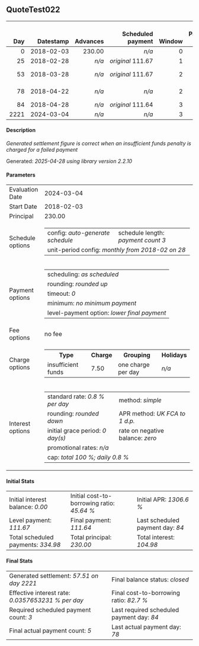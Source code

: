 <h2>QuoteTest022</h2>
<table>
    <thead style="vertical-align: bottom;">
        <th style="text-align: right;">Day</th>
        <th style="text-align: right;">Datestamp</th>
        <th style="text-align: right;">Advances</th>
        <th style="text-align: right;">Scheduled payment</th>
        <th style="text-align: right;">Window</th>
        <th style="text-align: right;">Payment due</th>
        <th style="text-align: right;">Actual payments</th>
        <th style="text-align: right;">Generated payment</th>
        <th style="text-align: right;">Net effect</th>
        <th style="text-align: right;">Payment status</th>
        <th style="text-align: right;">Balance status</th>
        <th style="text-align: right;">Simple interest</th>
        <th style="text-align: right;">New interest</th>
        <th style="text-align: right;">New charges</th>
        <th style="text-align: right;">Principal portion</th>
        <th style="text-align: right;">Fee portion</th>
        <th style="text-align: right;">Interest portion</th>
        <th style="text-align: right;">Charges portion</th>
        <th style="text-align: right;">Fee rebate</th>
        <th style="text-align: right;">Principal balance</th>
        <th style="text-align: right;">Fee balance</th>
        <th style="text-align: right;">Interest balance</th>
        <th style="text-align: right;">Charges balance</th>
        <th style="text-align: right;">Settlement figure</th>
        <th style="text-align: right;">Fee rebate if&nbsp;settled</th>
    </thead>
    <tr style="text-align: right;">
        <td class="ci00">0</td>
        <td class="ci01" style="white-space: nowrap;">2018-02-03</td>
        <td class="ci02">230.00</td>
        <td class="ci03" style="white-space: nowrap;"><i>n/a<i></td>
        <td class="ci04">0</td>
        <td class="ci05">0.00</td>
        <td class="ci06"><i>n/a</i></td>
        <td class="ci07"><i>n/a</i></td>
        <td class="ci08">0.00</td>
        <td class="ci09"><i>none&nbsp;scheduled</i></td>
        <td class="ci10">open</td>
        <td class="ci11">0.0000</td>
        <td class="ci12">0.0000</td>
        <td class="ci13"><i>n/a</i></td>
        <td class="ci14">0.00</td>
        <td class="ci15">0.00</td>
        <td class="ci16">0.00</td>
        <td class="ci17">0.00</td>
        <td class="ci18">0.00</td>
        <td class="ci19">230.00</td>
        <td class="ci20">0.00</td>
        <td class="ci21">0.0000</td>
        <td class="ci22">0.00</td>
        <td class="ci23">230.00</td>
        <td class="ci24">0.00</td>
    </tr>
    <tr style="text-align: right;">
        <td class="ci00">25</td>
        <td class="ci01" style="white-space: nowrap;">2018-02-28</td>
        <td class="ci02"><i>n/a</i></td>
        <td class="ci03" style="white-space: nowrap;"><i>original</i> 111.67</td>
        <td class="ci04">1</td>
        <td class="ci05">111.67</td>
        <td class="ci06"><i>confirmed</i>&nbsp;72.54</td>
        <td class="ci07"><i>n/a</i></td>
        <td class="ci08">72.54</td>
        <td class="ci09"><i>paid&nbsp;later&nbsp;owing</i>&nbsp;39.13</td>
        <td class="ci10">open</td>
        <td class="ci11">46.0000</td>
        <td class="ci12">46.0000</td>
        <td class="ci13"><i>n/a</i></td>
        <td class="ci14">26.54</td>
        <td class="ci15">0.00</td>
        <td class="ci16">46.00</td>
        <td class="ci17">0.00</td>
        <td class="ci18">0.00</td>
        <td class="ci19">203.46</td>
        <td class="ci20">0.00</td>
        <td class="ci21">0.0000</td>
        <td class="ci22">0.00</td>
        <td class="ci23">203.46</td>
        <td class="ci24">0.00</td>
    </tr>
    <tr style="text-align: right;">
        <td class="ci00">53</td>
        <td class="ci01" style="white-space: nowrap;">2018-03-28</td>
        <td class="ci02"><i>n/a</i></td>
        <td class="ci03" style="white-space: nowrap;"><i>original</i> 111.67</td>
        <td class="ci04">2</td>
        <td class="ci05">111.67</td>
        <td class="ci06">72.54&nbsp;<i>failed&nbsp;(insufficient&nbsp;funds)</i><br/><i>confirmed</i>&nbsp;72.54</td>
        <td class="ci07"><i>n/a</i></td>
        <td class="ci08">72.54</td>
        <td class="ci09"><i>paid&nbsp;later&nbsp;in&nbsp;full</i></td>
        <td class="ci10">open</td>
        <td class="ci11">45.5750</td>
        <td class="ci12">45.5750</td>
        <td class="ci13"><i>insufficient&nbsp;funds</i>&nbsp;7.50</td>
        <td class="ci14">19.47</td>
        <td class="ci15">0.00</td>
        <td class="ci16">45.57</td>
        <td class="ci17">7.50</td>
        <td class="ci18">0.00</td>
        <td class="ci19">183.99</td>
        <td class="ci20">0.00</td>
        <td class="ci21">0.0000</td>
        <td class="ci22">0.00</td>
        <td class="ci23">183.99</td>
        <td class="ci24">0.00</td>
    </tr>
    <tr style="text-align: right;">
        <td class="ci00">78</td>
        <td class="ci01" style="white-space: nowrap;">2018-04-22</td>
        <td class="ci02"><i>n/a</i></td>
        <td class="ci03" style="white-space: nowrap;"><i>n/a<i></td>
        <td class="ci04">2</td>
        <td class="ci05">0.00</td>
        <td class="ci06"><i>confirmed</i>&nbsp;72.54<br/><i>confirmed</i>&nbsp;145.07</td>
        <td class="ci07"><i>n/a</i></td>
        <td class="ci08">217.61</td>
        <td class="ci09"><i>extra&nbsp;payment</i></td>
        <td class="ci10">open</td>
        <td class="ci11">36.7980</td>
        <td class="ci12">36.7980</td>
        <td class="ci13"><i>n/a</i></td>
        <td class="ci14">180.82</td>
        <td class="ci15">0.00</td>
        <td class="ci16">36.79</td>
        <td class="ci17">0.00</td>
        <td class="ci18">0.00</td>
        <td class="ci19">3.17</td>
        <td class="ci20">0.00</td>
        <td class="ci21">0.0000</td>
        <td class="ci22">0.00</td>
        <td class="ci23">3.17</td>
        <td class="ci24">0.00</td>
    </tr>
    <tr style="text-align: right;">
        <td class="ci00">84</td>
        <td class="ci01" style="white-space: nowrap;">2018-04-28</td>
        <td class="ci02"><i>n/a</i></td>
        <td class="ci03" style="white-space: nowrap;"><i>original</i> 111.64</td>
        <td class="ci04">3</td>
        <td class="ci05">0.00</td>
        <td class="ci06"><i>n/a</i></td>
        <td class="ci07"><i>n/a</i></td>
        <td class="ci08">0.00</td>
        <td class="ci09"><i>nothing&nbsp;due</i></td>
        <td class="ci10">open</td>
        <td class="ci11">0.1522</td>
        <td class="ci12">0.1522</td>
        <td class="ci13"><i>n/a</i></td>
        <td class="ci14">0.00</td>
        <td class="ci15">0.00</td>
        <td class="ci16">0.00</td>
        <td class="ci17">0.00</td>
        <td class="ci18">0.00</td>
        <td class="ci19">3.17</td>
        <td class="ci20">0.00</td>
        <td class="ci21">0.1522</td>
        <td class="ci22">0.00</td>
        <td class="ci23">3.32</td>
        <td class="ci24">0.00</td>
    </tr>
    <tr style="text-align: right;">
        <td class="ci00">2221</td>
        <td class="ci01" style="white-space: nowrap;">2024-03-04</td>
        <td class="ci02"><i>n/a</i></td>
        <td class="ci03" style="white-space: nowrap;"><i>n/a<i></td>
        <td class="ci04">3</td>
        <td class="ci05">0.00</td>
        <td class="ci06"><i>n/a</i></td>
        <td class="ci07">57.51</td>
        <td class="ci08">57.51</td>
        <td class="ci09"><i>generated</i></td>
        <td class="ci10">closed</td>
        <td class="ci11">54.1943</td>
        <td class="ci12">54.1943</td>
        <td class="ci13"><i>n/a</i></td>
        <td class="ci14">3.17</td>
        <td class="ci15">0.00</td>
        <td class="ci16">54.34</td>
        <td class="ci17">0.00</td>
        <td class="ci18">0.00</td>
        <td class="ci19">0.00</td>
        <td class="ci20">0.00</td>
        <td class="ci21">0.0000</td>
        <td class="ci22">0.00</td>
        <td class="ci23">0.00</td>
        <td class="ci24">0.00</td>
    </tr>
</table>

<h4>Description</h4>
<p><i>Generated settlement figure is correct when an insufficient funds penalty is charged for a failed payment</i></p>
<p>Generated: <i>2025-04-28 using library version 2.2.10</i></p>
<h4>Parameters</h4>
<table>
    <tr>
        <td>Evaluation Date</td>
        <td>2024-03-04</td>
    </tr>
    <tr>
        <td>Start Date</td>
        <td>2018-02-03</td>
    </tr>
    <tr>
        <td>Principal</td>
        <td>230.00</td>
    </tr>
    <tr>
        <td>Schedule options</td>
        <td>
            <table>
                <tr>
                    <td>config: <i>auto-generate schedule</i></td>
                    <td>schedule length: <i><i>payment count</i> 3</i></td>
                </tr>
                <tr>
                    <td colspan="2" style="white-space: nowrap;">unit-period config: <i>monthly from 2018-02 on 28</i></td>
                </tr>
            </table>
        </td>
    </tr>
    <tr>
        <td>Payment options</td>
        <td>
            <table>
                <tr>
                    <td>scheduling: <i>as scheduled</i></td>
                </tr>
                <tr>
                    <td>rounding: <i>rounded up</i></td>
                </tr>
                <tr>
                    <td>timeout: <i>0</i></td>
                </tr>
                <tr>
                    <td>minimum: <i>no&nbsp;minimum&nbsp;payment</i></td>
                </tr>
                <tr>
                    <td>level-payment option: <i>lower&nbsp;final&nbsp;payment</i></td>
                </tr>
            </table>
        </td>
    </tr>
    <tr>
        <td>Fee options</td>
        <td>no fee
        </td>
    </tr>
    <tr>
        <td>Charge options</td>
        <td>
            <table>
                <tr>
                    <th>Type</th>
                    <th>Charge</th>
                    <th>Grouping</th>
                    <th>Holidays</th>
                </tr>
                <tr>
                    <td>insufficient funds</td>
                    <td>7.50</td><td>one charge per day</td><td><i>n/a</i></td>
                </tr>
            </table>
        </td>
    </tr>
    <tr>
        <td>Interest options</td>
        <td>
            <table>
                <tr>
                    <td>standard rate: <i>0.8 % per day</i></td>
                    <td>method: <i>simple</i></td>
                </tr>
                <tr>
                    <td>rounding: <i>rounded down</i></td>
                    <td>APR method: <i>UK FCA to 1 d.p.</i></td>
                </tr>
                <tr>
                    <td>initial grace period: <i>0 day(s)</i></td>
                    <td>rate on negative balance: <i>zero</i></td>
                </tr>
                <tr>
                    <td colspan="2">promotional rates: <i><i>n/a</i></i></td>
                </tr>
                <tr>
                    <td colspan="2">cap: <i>total 100 %; daily 0.8 %</td>
                </tr>
            </table>
        </td>
    </tr>
</table>
<h4>Initial Stats</h4>
<table>
    <tr>
        <td>Initial interest balance: <i>0.00</i></td>
        <td>Initial cost-to-borrowing ratio: <i>45.64 %</i></td>
        <td>Initial APR: <i>1306.6 %</i></td>
    </tr>
    <tr>
        <td>Level payment: <i>111.67</i></td>
        <td>Final payment: <i>111.64</i></td>
        <td>Last scheduled payment day: <i>84</i></td>
    </tr>
    <tr>
        <td>Total scheduled payments: <i>334.98</i></td>
        <td>Total principal: <i>230.00</i></td>
        <td>Total interest: <i>104.98</i></td>
    </tr>
</table>

<h4>Final Stats</h4>
<table>
    <tr>
        <td>Generated settlement: <i>57.51 on day 2221</i></td>
        <td>Final balance status: <i>closed</i></td>
    </tr>
    <tr>
        <td>Effective interest rate: <i>0.0357653231 % per day</i></td>
        <td>Final cost-to-borrowing ratio: <i>82.7 %</i></td>
    </tr>
    <tr>
        <td>Required scheduled payment count: <i>3</i></td>
        <td>Last required scheduled payment day: <i>84</i></td>
    </tr>
    <tr>
        <td>Final actual payment count: <i>5</i></td>
        <td>Last actual payment day: <i>78</i></td>
    </tr>
</table>
